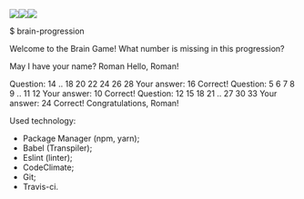 <img src="https://api.codeclimate.com/v1/badges/b6bd03d104b32d0ffd99/maintainability" /><img src="https://api.codeclimate.com/v1/badges/b6bd03d104b32d0ffd99/test_coverage" /><img src="https://travis-ci.org/AnnaMaetz/frontend-project-lvl1.svg?branch=master"/>

$ brain-progression

Welcome to the Brain Game!
What number is missing in this progression?

May I have your name? Roman
Hello, Roman!

Question: 14 .. 18 20 22 24 26 28
Your answer: 16
Correct!
Question: 5 6 7 8 9 .. 11 12
Your answer: 10
Correct!
Question: 12 15 18 21 .. 27 30 33
Your answer: 24
Correct!
Congratulations, Roman!

Used technology:
- Package Manager (npm, yarn);
- Babel (Transpiler);
- Eslint (linter);
- CodeClimate;
- Git;
- Travis-ci.
